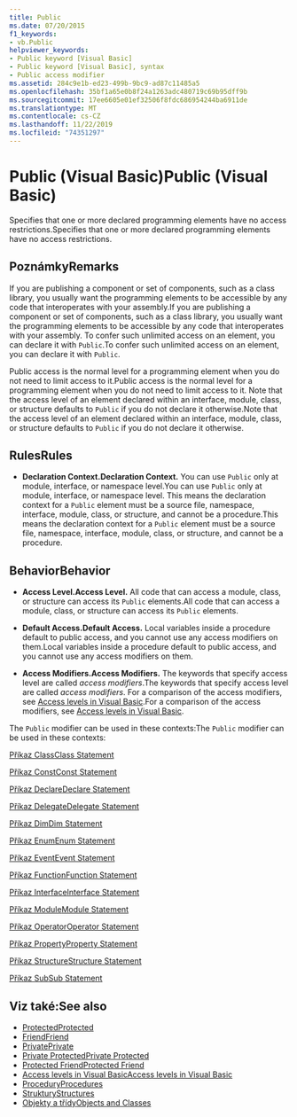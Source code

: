 ```yaml
---
title: Public
ms.date: 07/20/2015
f1_keywords:
- vb.Public
helpviewer_keywords:
- Public keyword [Visual Basic]
- Public keyword [Visual Basic], syntax
- Public access modifier
ms.assetid: 284c9e1b-ed23-499b-9bc9-ad87c11485a5
ms.openlocfilehash: 35bf1a65e0b8f24a1263adc480719c69b95dff9b
ms.sourcegitcommit: 17ee6605e01ef32506f8fdc686954244ba6911de
ms.translationtype: MT
ms.contentlocale: cs-CZ
ms.lasthandoff: 11/22/2019
ms.locfileid: "74351297"
---
```

# <a name="public-visual-basic"></a><span data-ttu-id="f4a05-102">Public (Visual Basic)</span><span class="sxs-lookup"><span data-stu-id="f4a05-102">Public (Visual Basic)</span></span>
<span data-ttu-id="f4a05-103">Specifies that one or more declared programming elements have no access restrictions.</span><span class="sxs-lookup"><span data-stu-id="f4a05-103">Specifies that one or more declared programming elements have no access restrictions.</span></span>  
  
## <a name="remarks"></a><span data-ttu-id="f4a05-104">Poznámky</span><span class="sxs-lookup"><span data-stu-id="f4a05-104">Remarks</span></span>  
 <span data-ttu-id="f4a05-105">If you are publishing a component or set of components, such as a class library, you usually want the programming elements to be accessible by any code that interoperates with your assembly.</span><span class="sxs-lookup"><span data-stu-id="f4a05-105">If you are publishing a component or set of components, such as a class library, you usually want the programming elements to be accessible by any code that interoperates with your assembly.</span></span> <span data-ttu-id="f4a05-106">To confer such unlimited access on an element, you can declare it with `Public`.</span><span class="sxs-lookup"><span data-stu-id="f4a05-106">To confer such unlimited access on an element, you can declare it with `Public`.</span></span>  
  
 <span data-ttu-id="f4a05-107">Public access is the normal level for a programming element when you do not need to limit access to it.</span><span class="sxs-lookup"><span data-stu-id="f4a05-107">Public access is the normal level for a programming element when you do not need to limit access to it.</span></span> <span data-ttu-id="f4a05-108">Note that the access level of an element declared within an interface, module, class, or structure defaults to `Public` if you do not declare it otherwise.</span><span class="sxs-lookup"><span data-stu-id="f4a05-108">Note that the access level of an element declared within an interface, module, class, or structure defaults to `Public` if you do not declare it otherwise.</span></span>  
  
## <a name="rules"></a><span data-ttu-id="f4a05-109">Rules</span><span class="sxs-lookup"><span data-stu-id="f4a05-109">Rules</span></span>  
  
- <span data-ttu-id="f4a05-110">**Declaration Context.**</span><span class="sxs-lookup"><span data-stu-id="f4a05-110">**Declaration Context.**</span></span> <span data-ttu-id="f4a05-111">You can use `Public` only at module, interface, or namespace level.</span><span class="sxs-lookup"><span data-stu-id="f4a05-111">You can use `Public` only at module, interface, or namespace level.</span></span> <span data-ttu-id="f4a05-112">This means the declaration context for a `Public` element must be a source file, namespace, interface, module, class, or structure, and cannot be a procedure.</span><span class="sxs-lookup"><span data-stu-id="f4a05-112">This means the declaration context for a `Public` element must be a source file, namespace, interface, module, class, or structure, and cannot be a procedure.</span></span>  
  
## <a name="behavior"></a><span data-ttu-id="f4a05-113">Behavior</span><span class="sxs-lookup"><span data-stu-id="f4a05-113">Behavior</span></span>  
  
- <span data-ttu-id="f4a05-114">**Access Level.**</span><span class="sxs-lookup"><span data-stu-id="f4a05-114">**Access Level.**</span></span> <span data-ttu-id="f4a05-115">All code that can access a module, class, or structure can access its `Public` elements.</span><span class="sxs-lookup"><span data-stu-id="f4a05-115">All code that can access a module, class, or structure can access its `Public` elements.</span></span>  
  
- <span data-ttu-id="f4a05-116">**Default Access.**</span><span class="sxs-lookup"><span data-stu-id="f4a05-116">**Default Access.**</span></span> <span data-ttu-id="f4a05-117">Local variables inside a procedure default to public access, and you cannot use any access modifiers on them.</span><span class="sxs-lookup"><span data-stu-id="f4a05-117">Local variables inside a procedure default to public access, and you cannot use any access modifiers on them.</span></span>  
  
- <span data-ttu-id="f4a05-118">**Access Modifiers.**</span><span class="sxs-lookup"><span data-stu-id="f4a05-118">**Access Modifiers.**</span></span> <span data-ttu-id="f4a05-119">The keywords that specify access level are called *access modifiers*.</span><span class="sxs-lookup"><span data-stu-id="f4a05-119">The keywords that specify access level are called *access modifiers*.</span></span> <span data-ttu-id="f4a05-120">For a comparison of the access modifiers, see [Access levels in Visual Basic](../../../visual-basic/programming-guide/language-features/declared-elements/access-levels.md).</span><span class="sxs-lookup"><span data-stu-id="f4a05-120">For a comparison of the access modifiers, see [Access levels in Visual Basic](../../../visual-basic/programming-guide/language-features/declared-elements/access-levels.md).</span></span>  
  
 <span data-ttu-id="f4a05-121">The `Public` modifier can be used in these contexts:</span><span class="sxs-lookup"><span data-stu-id="f4a05-121">The `Public` modifier can be used in these contexts:</span></span>  
  
 [<span data-ttu-id="f4a05-122">Příkaz Class</span><span class="sxs-lookup"><span data-stu-id="f4a05-122">Class Statement</span></span>](../../../visual-basic/language-reference/statements/class-statement.md)  
  
 [<span data-ttu-id="f4a05-123">Příkaz Const</span><span class="sxs-lookup"><span data-stu-id="f4a05-123">Const Statement</span></span>](../../../visual-basic/language-reference/statements/const-statement.md)  
  
 [<span data-ttu-id="f4a05-124">Příkaz Declare</span><span class="sxs-lookup"><span data-stu-id="f4a05-124">Declare Statement</span></span>](../../../visual-basic/language-reference/statements/declare-statement.md)  
  
 [<span data-ttu-id="f4a05-125">Příkaz Delegate</span><span class="sxs-lookup"><span data-stu-id="f4a05-125">Delegate Statement</span></span>](../../../visual-basic/language-reference/statements/delegate-statement.md)  
  
 [<span data-ttu-id="f4a05-126">Příkaz Dim</span><span class="sxs-lookup"><span data-stu-id="f4a05-126">Dim Statement</span></span>](../../../visual-basic/language-reference/statements/dim-statement.md)  
  
 [<span data-ttu-id="f4a05-127">Příkaz Enum</span><span class="sxs-lookup"><span data-stu-id="f4a05-127">Enum Statement</span></span>](../../../visual-basic/language-reference/statements/enum-statement.md)  
  
 [<span data-ttu-id="f4a05-128">Příkaz Event</span><span class="sxs-lookup"><span data-stu-id="f4a05-128">Event Statement</span></span>](../../../visual-basic/language-reference/statements/event-statement.md)  
  
 [<span data-ttu-id="f4a05-129">Příkaz Function</span><span class="sxs-lookup"><span data-stu-id="f4a05-129">Function Statement</span></span>](../../../visual-basic/language-reference/statements/function-statement.md)  
  
 [<span data-ttu-id="f4a05-130">Příkaz Interface</span><span class="sxs-lookup"><span data-stu-id="f4a05-130">Interface Statement</span></span>](../../../visual-basic/language-reference/statements/interface-statement.md)  
  
 [<span data-ttu-id="f4a05-131">Příkaz Module</span><span class="sxs-lookup"><span data-stu-id="f4a05-131">Module Statement</span></span>](../../../visual-basic/language-reference/statements/module-statement.md)  
  
 [<span data-ttu-id="f4a05-132">Příkaz Operator</span><span class="sxs-lookup"><span data-stu-id="f4a05-132">Operator Statement</span></span>](../../../visual-basic/language-reference/statements/operator-statement.md)  
  
 [<span data-ttu-id="f4a05-133">Příkaz Property</span><span class="sxs-lookup"><span data-stu-id="f4a05-133">Property Statement</span></span>](../../../visual-basic/language-reference/statements/property-statement.md)  
  
 [<span data-ttu-id="f4a05-134">Příkaz Structure</span><span class="sxs-lookup"><span data-stu-id="f4a05-134">Structure Statement</span></span>](../../../visual-basic/language-reference/statements/structure-statement.md)  
  
 [<span data-ttu-id="f4a05-135">Příkaz Sub</span><span class="sxs-lookup"><span data-stu-id="f4a05-135">Sub Statement</span></span>](../../../visual-basic/language-reference/statements/sub-statement.md)  
  
## <a name="see-also"></a><span data-ttu-id="f4a05-136">Viz také:</span><span class="sxs-lookup"><span data-stu-id="f4a05-136">See also</span></span>

- [<span data-ttu-id="f4a05-137">Protected</span><span class="sxs-lookup"><span data-stu-id="f4a05-137">Protected</span></span>](../../../visual-basic/language-reference/modifiers/protected.md)
- [<span data-ttu-id="f4a05-138">Friend</span><span class="sxs-lookup"><span data-stu-id="f4a05-138">Friend</span></span>](../../../visual-basic/language-reference/modifiers/friend.md)
- [<span data-ttu-id="f4a05-139">Private</span><span class="sxs-lookup"><span data-stu-id="f4a05-139">Private</span></span>](../../../visual-basic/language-reference/modifiers/private.md)
- [<span data-ttu-id="f4a05-140">Private Protected</span><span class="sxs-lookup"><span data-stu-id="f4a05-140">Private Protected</span></span>](private-protected.md)
- [<span data-ttu-id="f4a05-141">Protected Friend</span><span class="sxs-lookup"><span data-stu-id="f4a05-141">Protected Friend</span></span>](protected-friend.md)
- [<span data-ttu-id="f4a05-142">Access levels in Visual Basic</span><span class="sxs-lookup"><span data-stu-id="f4a05-142">Access levels in Visual Basic</span></span>](../../../visual-basic/programming-guide/language-features/declared-elements/access-levels.md)
- [<span data-ttu-id="f4a05-143">Procedury</span><span class="sxs-lookup"><span data-stu-id="f4a05-143">Procedures</span></span>](../../../visual-basic/programming-guide/language-features/procedures/index.md)
- [<span data-ttu-id="f4a05-144">Struktury</span><span class="sxs-lookup"><span data-stu-id="f4a05-144">Structures</span></span>](../../../visual-basic/programming-guide/language-features/data-types/structures.md)
- [<span data-ttu-id="f4a05-145">Objekty a třídy</span><span class="sxs-lookup"><span data-stu-id="f4a05-145">Objects and Classes</span></span>](../../../visual-basic/programming-guide/language-features/objects-and-classes/index.md)
